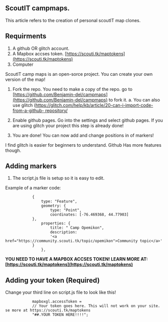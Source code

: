 ## ScoutIT campmaps.

This article refers to the creation of personal scoutIT map clones. 


## Requirments 
1. A github OR glitch account.
2. A Mapbox accses token. [https://scouti.tk/maptokens](https://scouti.tk/maptokens)
3. Computer

ScoutIT camp maps is an open-sorce project. You can create your own version of the map! 

1. Fork the repo. You need to make a copy of the repo. go to [https://github.com/Benjamin-del/campmaps](https://github.com/Benjamin-del/campmaps) to fork it.
	a. You can also use glitch ([https://glitch.com/help/kb/article/20-can-i-import-code-from-a-github-	repository/](https://glitch.com/help/kb/article/20-can-i-import-code-from-a-github-repository/)

2. Enable github pages. Go into the settings and select github pages. If you are using glitch your project this step is already done!

3. You are done! You can now add and change positions in of markers!

I find glitch is easier for beginners to understand. Github Has more features though.


## Adding markers

1. The script.js file is setup so it is easy to edit. 

Example of a marker code:

    			{
      				type: "Feature",
      				geometry: {
        				type: "Point",
        				coordinates: [-76.469368, 44.77903]
      			},
     				properties: {
        				title: " Camp Opemikon",
        				description:
          				'<a href="https://community.scouti.tk/topic/opemikon">Community topic</a>'
      			}
    				},
 
**YOU NEED TO HAVE A MAPBOX  ACCSES TOKEN! LEARN MORE AT: [https://scouti.tk/maptokens](https://scouti.tk/maptokens)**

## Adding your token (Required)

Change your third line on script.js file to look like this!

				mapboxgl.accessToken =
  				// Your token goes here. This will not work on your site. se more at https://scouti.tk/maptokens
  				"##.YOUR TOKEN HERE!!!!";
